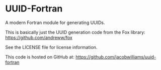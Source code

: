 UUID-Fortran
============

A modern Fortran module for generating UUIDs.

This is basically just the UUID generation code from the Fox library: https://github.com/andreww/fox

See the LICENSE file for license information.

This code is hosted on GitHub at: https://github.com/jacobwilliams/uuid-fortran